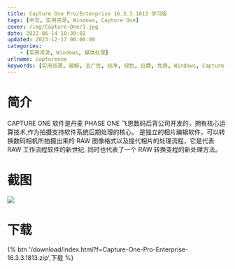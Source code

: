 ```yaml
---
title: Capture One Pro/Enterprise 16.3.3.1813 学习版
tags: [中文, 实用资源, Windows, Capture One]
cover: /img/Capture-One/1.jpg
date: 2022-06-14 10:39:02
updated: 2023-12-17 06:00:00
categories:
    - [实用资源, Windows, 媒体处理]
urlname: captureone
keywords: [实用资源, 破解, 去广告, 纯净, 绿色, 白嫖, 免费, Windows, Capture One]
---
```


# 简介

CAPTURE ONE 软件是丹麦 PHASE ONE 飞思数码后背公司开发的，拥有核心运算技术,作为拍摄支持软件系统后期处理的核心。 是独立的相片编辑软件，可以转换数码相机所拍摄出来的 RAW 图像格式以及提代相片的处理流程，它是代表 RAW 工作流程软件的新世纪, 同时也代表了一个 RAW 转换变程的新处理方法。

# 截图

![](/img/Capture-One/2.jpg)

# 下载

{% btn '/download/index.html?f=Capture-One-Pro-Enterprise-16.3.3.1813.zip',下载 %}

